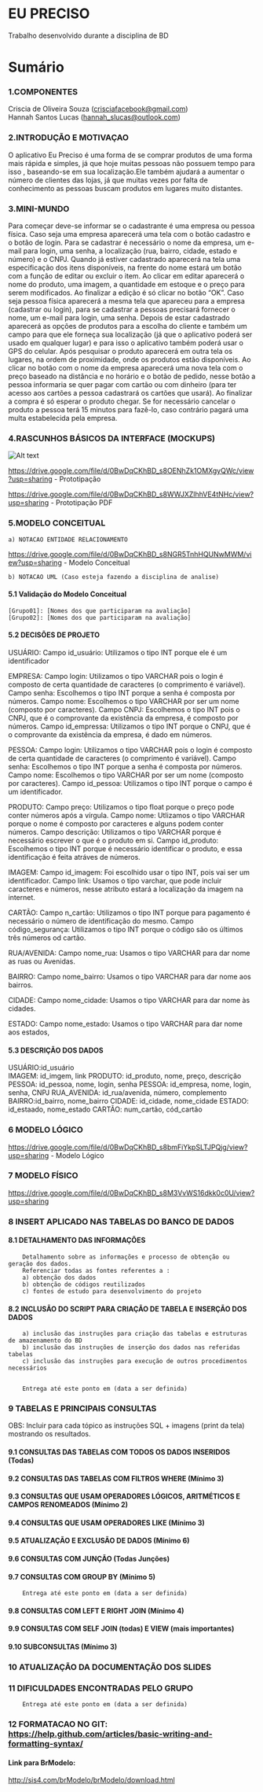 # EU PRECISO
Trabalho desenvolvido durante a disciplina de BD

# Sumário

### 1.COMPONENTES<br>
Criscia de Oliveira Souza (crisciafacebook@gmail.com)<br>
Hannah Santos Lucas (hannah_slucas@outlook.com)

### 2.INTRODUÇÃO E MOTIVAÇAO<br>
O aplicativo Eu Preciso é uma forma de se comprar produtos de uma forma mais rápida e simples, já que hoje muitas pessoas não possuem tempo para isso , baseando-se em sua localização.Ele também ajudará a aumentar o número de clientes das lojas, já que muitas vezes por falta de conhecimento as pessoas buscam produtos em lugares muito distantes.<br>

### 3.MINI-MUNDO<br>
Para começar deve-se informar se o cadastrante é uma empresa ou pessoa física. Caso seja uma empresa aparecerá uma tela com o botão cadastro e o botão de login. Para se cadastrar é necessário o nome da empresa, um e-mail para login, uma senha, a localização (rua, bairro, cidade, estado e número) e o CNPJ. Quando já estiver cadastrado aparecerá na tela uma especificação dos itens disponíveis, na frente do nome estará um botão com a função de editar ou excluir o item. Ao clicar em editar aparecerá o nome do produto, uma imagem, a quantidade em estoque e o preço para serem modificados. Ao finalizar a edição é só clicar no botão “OK”. 
Caso seja pessoa física aparecerá a mesma tela que apareceu para a empresa (cadastrar ou login), para se cadastrar a pessoas precisará fornecer o nome, um e-mail para login, uma senha. Depois de estar cadastrado aparecerá as opções de produtos para a escolha do cliente e também um campo para que ele forneça sua localização (já que o aplicativo poderá ser usado em qualquer lugar) e para isso o aplicativo também poderá usar o GPS do celular. Após pesquisar o produto aparecerá em outra tela os lugares, na ordem de proximidade, onde os produtos estão disponíveis. Ao clicar no botão com o nome da empresa aparecerá uma nova tela com o preço baseado na distância e no horário e o botão de pedido, nesse botão a pessoa informaria se quer pagar com cartão ou com dinheiro (para ter acesso aos cartões a pessoa cadastrará os cartões que usará). Ao finalizar a compra é só esperar o produto chegar.
Se for necessário cancelar o produto a pessoa terá 15 minutos para fazê-lo, caso contrário pagará uma multa estabelecida pela empresa. 

### 4.RASCUNHOS BÁSICOS DA INTERFACE (MOCKUPS)<br>

![Alt text](https://github.com/PrecisoEu/Trabalho01/blob/master/2017-09-18.png) 

https://drive.google.com/file/d/0BwDqCKhBD_s8OENhZk1OMXgyQWc/view?usp=sharing - Prototipação <br>

https://drive.google.com/file/d/0BwDqCKhBD_s8WWJXZlhhVE4tNHc/view?usp=sharing - Prototipação PDF <br>

### 5.MODELO CONCEITUAL<br>
    a) NOTACAO ENTIDADE RELACIONAMENTO
https://drive.google.com/file/d/0BwDqCKhBD_s8NGR5TnhHQUNwMWM/view?usp=sharing - Modelo Conceitual
    
    b) NOTACAO UML (Caso esteja fazendo a disciplina de analise)

#### 5.1 Validação do Modelo Conceitual
    [Grupo01]: [Nomes dos que participaram na avaliação]
    [Grupo02]: [Nomes dos que participaram na avaliação]

#### 5.2 DECISÕES DE PROJETO
   USUÁRIO:
    Campo id_usuário: Utilizamos o tipo INT porque ele é um identificador 
    
   EMPRESA:
    Campo login: Utilizamos o tipo VARCHAR pois o login é composto de certa quantidade de caracteres (o comprimento é variável).
    Campo senha: Escolhemos o tipo INT porque a senha é composta por números.
    Campo nome: Escolhemos o tipo VARCHAR por ser um nome (composto por caracteres).
    Campo CNPJ: Escolhemos o tipo INT pois o CNPJ, que é o comprovante da existência da empresa, é composto por números.
    Campo id_empressa: Utilizamos o tipo INT porque o CNPJ, que é o comprovante da existência da empresa, é dado em números.
     
   PESSOA:
    Campo login: Utilizamos o tipo VARCHAR pois o login é composto de certa quantidade de caracteres (o comprimento é variável).
    Campo senha: Escolhemos o tipo INT porque a senha é composta por números.
    Campo nome: Escolhemos o tipo VARCHAR por ser um nome (composto por caracteres).
    Campo id_pessoa: Utilizamos o tipo INT porque o campo é um identificador.
     
   PRODUTO:
    Campo preço: Utilizamos o tipo float porque o preço pode conter números após a vírgula.
    Campo nome: Utlizamos o tipo VARCHAR porque o nome é composto por caracteres e alguns podem conter números.
    Campo descrição: Utilizamos o tipo VARCHAR porque é necessário escrever o que é o produto em si.
    Campo id_produto: Escolhemos o tipo INT porque é necessário identificar o produto, e essa identificação é feita atráves de números.
     
   IMAGEM:
    Campo id_imagem: Foi escolhido usar o tipo INT, pois vai ser um identificador.
    Campo link: Usamos o tipo varchar, que pode incluir caracteres e números, nesse atributo estará a localização da imagem na internet.
   
   CARTÃO:
    Campo n_cartão: Utilizamos o tipo INT porque para pagamento é necessário o número de identificação do mesmo.
    Campo código_segurança: Utilizamos o tipo INT porque o código são os últimos três números od cartão.
   
   RUA/AVENIDA:
    Campo nome_rua: Usamos o tipo VARCHAR para dar nome as ruas ou Avenidas.
    
   BAIRRO:
    Campo nome_bairro: Usamos o tipo VARCHAR para dar nome aos bairros.
    
   CIDADE:
    Campo nome_cidade: Usamos o tipo VARCHAR para dar nome às cidades.
    
   ESTADO:
    Campo nome_estado: Usamos o tipo VARCHAR para dar nome aos estados,

#### 5.3 DESCRIÇÃO DOS DADOS 
  USUÁRIO:id_usuário		
  IMAGEM: id_imgem, link
  PRODUTO: id_produto, nome, preço, descrição
  PESSOA: id_pessoa, nome, login, senha
  PESSOA: id_empresa, nome, login, senha, CNPJ
  RUA_AVENIDA: id_rua/avenida, número, complemento
  BAIRRO:id_bairro, nome_bairro
  CIDADE: id_cidade, nome_cidade
  ESTADO: id_estaado, nome_estado
  CARTÃO: num_cartão, cód_cartão


### 6	MODELO LÓGICO<br>
    
   https://drive.google.com/file/d/0BwDqCKhBD_s8bmFiYkpSLTJPQjg/view?usp=sharing - Modelo Lógico
    
### 7	MODELO FÍSICO<br>

   https://drive.google.com/file/d/0BwDqCKhBD_s8M3VvWS16dkk0c0U/view?usp=sharing
        
 
### 8	INSERT APLICADO NAS TABELAS DO BANCO DE DADOS<br>
#### 8.1 DETALHAMENTO DAS INFORMAÇÕES
        Detalhamento sobre as informações e processo de obtenção ou geração dos dados.
        Referenciar todas as fontes referentes a :
        a) obtenção dos dados
        b) obtenção de códigos reutilizados
        c) fontes de estudo para desenvolvimento do projeto
        
#### 8.2 INCLUSÃO DO SCRIPT PARA CRIAÇÃO DE TABELA E INSERÇÃO DOS DADOS
        a) inclusão das instruções para criação das tabelas e estruturas de amazenamento do BD
        b) inclusão das instruções de inserção dos dados nas referidas tabelas
        c) inclusão das instruções para execução de outros procedimentos necessários


        Entrega até este ponto em (data a ser definida)
        
### 9	TABELAS E PRINCIPAIS CONSULTAS<br>
OBS: Incluir para cada tópico as instruções SQL + imagens (print da tela) mostrando os resultados.<br>
#### 9.1	CONSULTAS DAS TABELAS COM TODOS OS DADOS INSERIDOS (Todas) <br>
#### 9.2	CONSULTAS DAS TABELAS COM FILTROS WHERE (Mínimo 3) <br>
#### 9.3	CONSULTAS QUE USAM OPERADORES LÓGICOS, ARITMÉTICOS E CAMPOS RENOMEADOS (Mínimo 2)<br>
#### 9.4	CONSULTAS QUE USAM OPERADORES LIKE (Mínimo 3)  <br>
#### 9.5	ATUALIZAÇÃO E EXCLUSÃO DE DADOS (Mínimo 6)<br>
#### 9.6	CONSULTAS COM JUNÇÃO (Todas Junções)<br>
#### 9.7	CONSULTAS COM GROUP BY (Mínimo 5)<br>
        Entrega até este ponto em (data a ser definida)
        
#### 9.8	CONSULTAS COM LEFT E RIGHT JOIN (Mínimo 4) <br>
#### 9.9	CONSULTAS COM SELF JOIN (todas) E VIEW (mais importantes) <br>
#### 9.10	SUBCONSULTAS (Mínimo 3) <br>
### 10	ATUALIZAÇÃO DA DOCUMENTAÇÃO DOS SLIDES<br>
### 11	DIFICULDADES ENCONTRADAS PELO GRUPO<br>

        Entrega até este ponto em (data a ser definida)
        
### 12  FORMATACAO NO GIT: https://help.github.com/articles/basic-writing-and-formatting-syntax/

#### Link para BrModelo:
http://sis4.com/brModelo/brModelo/download.html
